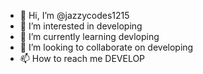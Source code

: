 - 👋 Hi, I’m @jazzycodes1215
- 👀 I’m interested in developing
- 🌱 I’m currently learning devloping
- 💞️ I’m looking to collaborate on developing
- 📫 How to reach me DEVELOP

<!---
jazzycodes1215/jazzycodes1215 is a ✨ special ✨ repository because its `README.md` (this file) appears on your GitHub profile.
You can click the Preview link to take a look at your changes.
--->
